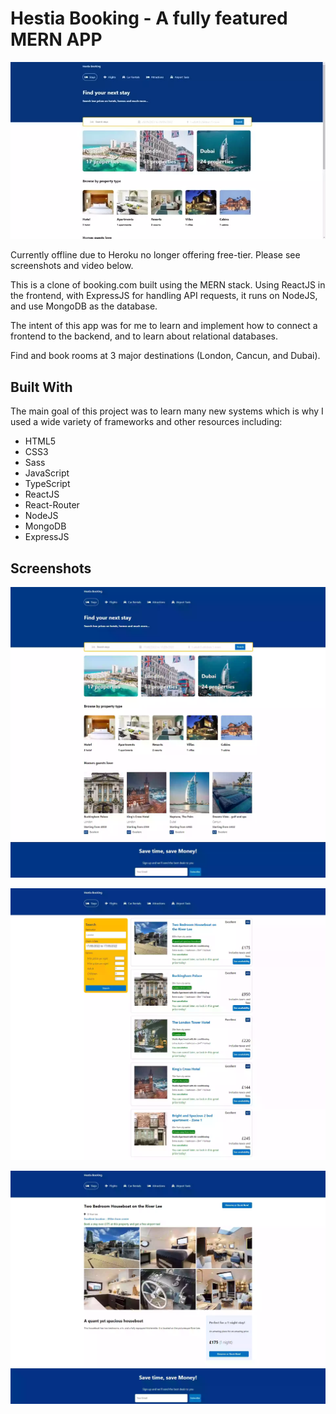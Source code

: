 # Hestia Booking - A fully featured MERN APP

![animation](https://raw.githubusercontent.com/Baskin-Ridley/booking-app-mern/main/readme-assets/hestia%20booking.webp)

Currently offline due to Heroku no longer offering free-tier.
Please see screenshots and video below.

This is a clone of booking.com built using the MERN stack. Using ReactJS in the frontend, with ExpressJS for handling API requests, it runs on NodeJS, and use MongoDB as the database.

The intent of this app was for me to learn and implement how to connect a frontend to the backend, and to learn about relational databases. 

Find and book rooms at 3 major destinations (London, Cancun, and Dubai).

## Built With
The main goal of this project was to learn many new systems which is why I used a wide variety of frameworks and other resources including:

- HTML5
- CSS3
- Sass
- JavaScript
- TypeScript
- ReactJS
- React-Router
- NodeJS
- MongoDB
- ExpressJS

## Screenshots

![main page](https://raw.githubusercontent.com/Baskin-Ridley/booking-app-mern/main/readme-assets/home.webp)

![search page](https://raw.githubusercontent.com/Baskin-Ridley/booking-app-mern/main/readme-assets/search.webp)

![hotel page](https://raw.githubusercontent.com/Baskin-Ridley/booking-app-mern/main/readme-assets/hotel.webp)
